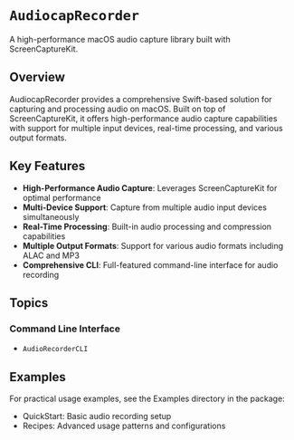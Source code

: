 # ``AudiocapRecorder``

A high-performance macOS audio capture library built with ScreenCaptureKit.

## Overview

AudiocapRecorder provides a comprehensive Swift-based solution for capturing and processing audio on macOS. Built on top of ScreenCaptureKit, it offers high-performance audio capture capabilities with support for multiple input devices, real-time processing, and various output formats.

## Key Features

- **High-Performance Audio Capture**: Leverages ScreenCaptureKit for optimal performance
- **Multi-Device Support**: Capture from multiple audio input devices simultaneously
- **Real-Time Processing**: Built-in audio processing and compression capabilities
- **Multiple Output Formats**: Support for various audio formats including ALAC and MP3
- **Comprehensive CLI**: Full-featured command-line interface for audio recording

## Topics

### Command Line Interface

- ``AudioRecorderCLI``

## Examples

For practical usage examples, see the Examples directory in the package:

- QuickStart: Basic audio recording setup
- Recipes: Advanced usage patterns and configurations
